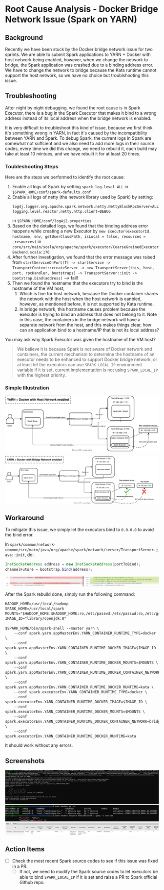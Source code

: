 # Root Cause Analysis - Docker Bridge Network Issue (Spark on YARN)

## Background

Recently we have been stuck by the Docker bridge network issue for two sprints. We are able to submit Spark applications to YARN + Docker with host network being enabled, however, when we change the network to bridge, the Spark application was crashed due to a binding address error. We have to change the network to bridge because the Kata runtime cannot support the host network, so we have no choice but troublshooting this issue.

## Troubleshooting

After night by night debugging, we found the root cause is in Spark Executor, there is a bug in the Spark Executor that makes it bind to a wrong address instead of its local address when the bridge network is enabled.

It is very difficult to troubleshoot this kind of issue, because we first think it's something wrong in YARN, in fact it's caused by the incompatibility between YARN and Spark. To debug Spark, the current logs in Spark are somewhat not suffcient and we also need to add more logs in their source codes, every time we did this change, we need to rebuild it, each build may take at least 10 mintues, and we have rebuilt it for at least 20 times.

### Toubleshooting Steps
Here are the steps we performed to identify the root cause:
1. Enable all logs of Spark by setting `spark.log.level ALL` in `$SPARK_HOME/conf/spark-defaults.conf` 
2. Enable all logs of netty (the network library used by Spark) by setting:
   ```
   log4j.logger.org.apache.spark.network.netty.NettyBlockRpcServer=ALL
   logging.level.reactor.netty.http.client=DEBUG
   ```
   in `$SPARK_HOME/conf/log4j2.properties`
3. Based on the detailed logs, we found that the binding address error happens while creating a new Executor by `new Executor(executorId, hostname, env, getUserClassPath, isLocal = false, resources = _resources)` in `core/src/main/scala/org/apache/spark/executor/CoarseGrainedExecutorBackend.scala:176`
4. After further investigation, we found that the error message was raised from `startServiceOnPort[T] -> startService -> TransportContext::createServer -> new TransportServer(this, host, port, rpcHandler, bootstraps) -> TransportServer::init -> bootstrap.bind(address)` --> fail!
5. Then we found the hostname that the executors try to bind is the hostname of the VM host,
   1. Which is fine for host network, because the Docker container shares the network with the host when the host network is eanbled, however, as mentioned before, it is not supported by Kata runtime.
   2. In bridge network, this hostname causes problem because the executor is trying to bind an address that does not belong to it. Note in this case, the containers in the bridge network will have a separate network from the host, and this makes things clear, how can an application bind to a hostname/IP that is not its local address? 

You may ask why Spark Executor was given the hostname of the VM host?
> We believe it is because Spark is not aware of Docker network and containers, the current mechanism to determine the hostname of an executor needs to be enhanced to support Docker bridge network, or at least let the executors can use `SPARK_LOCAL_IP` environment variable if it is set, current implementation is not using `SPARK_LOCAL_IP` with the highest priority.

### Simple Illustration

![](./rca-dbn-diagram-host.svg)

![](./rca-dbn-diagram-bridge.svg)

## Workaround

To mitigate this issue, we simply let the executors bind to `0.0.0.0` to avoid the bind error.

In `spark/common/network-common/src/main/java/org/apache/spark/network/server/TransportServer.java::init`, do:
```java
InetSocketAddress address = new InetSocketAddress(portToBind);
channelFuture = bootstrap.bind(address);
```

![](./rca-dbn-04.png)

After the Spark rebuild done, simply run the following command:

```
HADOOP_HOME=/usr/local/hadoop
SPARK_HOME=/usr/local/spark
MOUNTS="$HADOOP_HOME:$HADOOP_HOME:ro,/etc/passwd:/etc/passwd:ro,/etc/group:/etc/group:ro"
IMAGE_ID="library/openjdk:8"

$SPARK_HOME/bin/spark-shell --master yarn \
    --conf spark.yarn.appMasterEnv.YARN_CONTAINER_RUNTIME_TYPE=docker \
    --conf spark.yarn.appMasterEnv.YARN_CONTAINER_RUNTIME_DOCKER_IMAGE=$IMAGE_ID \
    --conf spark.yarn.appMasterEnv.YARN_CONTAINER_RUNTIME_DOCKER_MOUNTS=$MOUNTS \
    --conf spark.yarn.appMasterEnv.YARN_CONTAINER_RUNTIME_DOCKER_CONTAINER_NETWORK=bridge \
    --conf spark.yarn.appMasterEnv.YARN_CONTAINER_RUNTIME_DOCKER_RUNTIME=kata \
    --conf spark.executorEnv.YARN_CONTAINER_RUNTIME_TYPE=docker \
    --conf spark.executorEnv.YARN_CONTAINER_RUNTIME_DOCKER_IMAGE=$IMAGE_ID \
    --conf spark.executorEnv.YARN_CONTAINER_RUNTIME_DOCKER_MOUNTS=$MOUNTS \
    --conf spark.executorEnv.YARN_CONTAINER_RUNTIME_DOCKER_CONTAINER_NETWORK=bridge \
    --conf spark.executorEnv.YARN_CONTAINER_RUNTIME_DOCKER_RUNTIME=kata
```

It should work without any errors.

## Screenshots
![](./rca-dbn-01.png)
![](./rca-dbn-02.png)
![](./rca-dbn-03.png)

## Action Items

- [ ] Check the most recent Spark source codes to see if this issue was fixed in a PR.
  - [ ] If not, we need to modify the Spark source codes to let executors be able to bind `SPARK_LOCAL_IP` if it is set and raise a PR to Spark official Github repo.